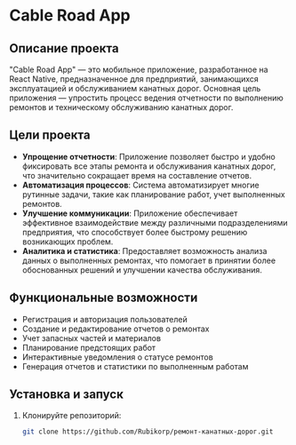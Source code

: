 # Cable Road App

## Описание проекта

"Cable Road App" — это мобильное приложение, разработанное на React Native, предназначенное для предприятий, занимающихся эксплуатацией и обслуживанием канатных дорог. Основная цель приложения — упростить процесс ведения отчетности по выполнению ремонтов и техническому обслуживанию канатных дорог.

## Цели проекта

- **Упрощение отчетности**: Приложение позволяет быстро и удобно фиксировать все этапы ремонта и обслуживания канатных дорог, что значительно сокращает время на составление отчетов.
- **Автоматизация процессов**: Система автоматизирует многие рутинные задачи, такие как планирование работ, учет выполненных ремонтов.
- **Улучшение коммуникации**: Приложение обеспечивает эффективное взаимодействие между различными подразделениями предприятия, что способствует более быстрому решению возникающих проблем.
- **Аналитика и статистика**: Предоставляет возможность анализа данных о выполненных ремонтах, что помогает в принятии более обоснованных решений и улучшении качества обслуживания.

## Функциональные возможности

- Регистрация и авторизация пользователей
- Создание и редактирование отчетов о ремонтах
- Учет запасных частей и материалов
- Планирование предстоящих работ
- Интерактивные уведомления о статусе ремонтов
- Генерация отчетов и статистики по выполненным работам

## Установка и запуск

1. Клонируйте репозиторий:
   ```bash
   git clone https://github.com/Rubikorp/ремонт-канатных-дорог.git

